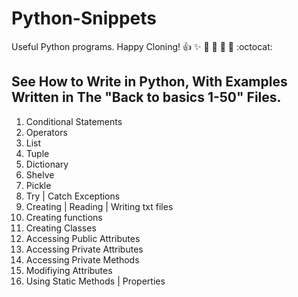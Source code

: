 # Python-Snippets
Useful Python programs. Happy Cloning!
:+1: :sparkles: :camel: :tada: 
:rocket: :metal: :octocat: 

## See How to Write in Python, With Examples Written in The "Back to basics 1-50" Files.
1. Conditional Statements
2. Operators
3. List
4. Tuple
5. Dictionary
6. Shelve
7. Pickle
8. Try | Catch Exceptions
9. Creating | Reading | Writing txt files
10. Creating functions
11. Creating Classes
12. Accessing Public Attributes
13. Accessing Private Attributes
14. Accessing Private Methods
15. Modifiying Attributes
16. Using Static Methods | Properties
